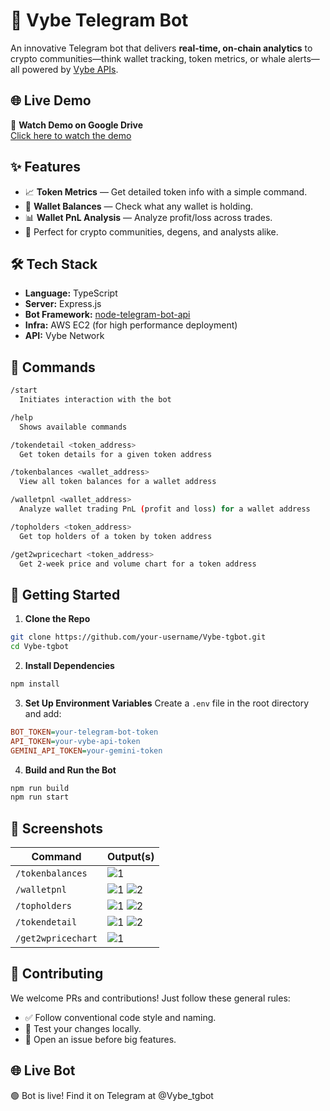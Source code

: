 # 📡 Vybe Telegram Bot

An innovative Telegram bot that delivers **real-time, on-chain analytics** to crypto communities—think wallet tracking, token metrics, or whale alerts—all powered by [Vybe APIs](https://vybe.network).


## 🌐 Live Demo

🎥 **Watch Demo on Google Drive**  
[Click here to watch the demo](https://drive.google.com/file/d/1EqaISerchsaRqhhVY7kZa2gSWGThH_XD/view?usp=sharing)
 
## ✨ Features

- 📈 **Token Metrics** — Get detailed token info with a simple command.
- 👛 **Wallet Balances** — Check what any wallet is holding.
- 📊 **Wallet PnL Analysis** — Analyze profit/loss across trades.
- 🔔 Perfect for crypto communities, degens, and analysts alike.


## 🛠 Tech Stack

- **Language:** TypeScript  
- **Server:** Express.js  
- **Bot Framework:** [node-telegram-bot-api](https://github.com/yagop/node-telegram-bot-api)  
- **Infra:** AWS EC2 (for high performance deployment)  
- **API:** Vybe Network


## 💬 Commands

```bash
/start
  Initiates interaction with the bot

/help
  Shows available commands

/tokendetail <token_address>
  Get token details for a given token address

/tokenbalances <wallet_address>
  View all token balances for a wallet address

/walletpnl <wallet_address>
  Analyze wallet trading PnL (profit and loss) for a wallet address

/topholders <token_address>
  Get top holders of a token by token address

/get2wpricechart <token_address>
  Get 2-week price and volume chart for a token address

```

## 🚀 Getting Started

1. **Clone the Repo**
```bash
git clone https://github.com/your-username/Vybe-tgbot.git
cd Vybe-tgbot
```

2. **Install Dependencies**
```bash
npm install
```

3. **Set Up Environment Variables**
Create a `.env` file in the root directory and add:
```ini
BOT_TOKEN=your-telegram-bot-token
API_TOKEN=your-vybe-api-token
GEMINI_API_TOKEN=your-gemini-token
```

4. **Build and Run the Bot**
```bash
npm run build
npm run start
```

## 📸 Screenshots

| Command         | Output(s)                                                                                                 |
|-----------------|----------------------------------------------------------------------------------------------------------|
| `/tokenbalances`| ![1](screenshots/tokenbalances/1.png)                                                                    |
| `/walletpnl`    | ![1](screenshots/walletpnl/1.png) ![2](screenshots/walletpnl/2.png)                                      |
| `/topholders`    | ![1](screenshots/topholders/1.png) ![2](screenshots/topholders/2.png)                                      |
| `/tokendetail`  | ![1](screenshots/tokendetail/1.png) ![2](screenshots/tokendetail/2.png)                                  |
| `/get2wpricechart`| ![1](screenshots/get2w/1.png) |

## 🤝 Contributing

We welcome PRs and contributions! Just follow these general rules:

- ✅ Follow conventional code style and naming.
- 🧪 Test your changes locally.
- 📄 Open an issue before big features.

<!-- ## 📄 License

MIT © Your Name -->

## 🌐 Live Bot

🟢 Bot is live! Find it on Telegram at @Vybe_tgbot
